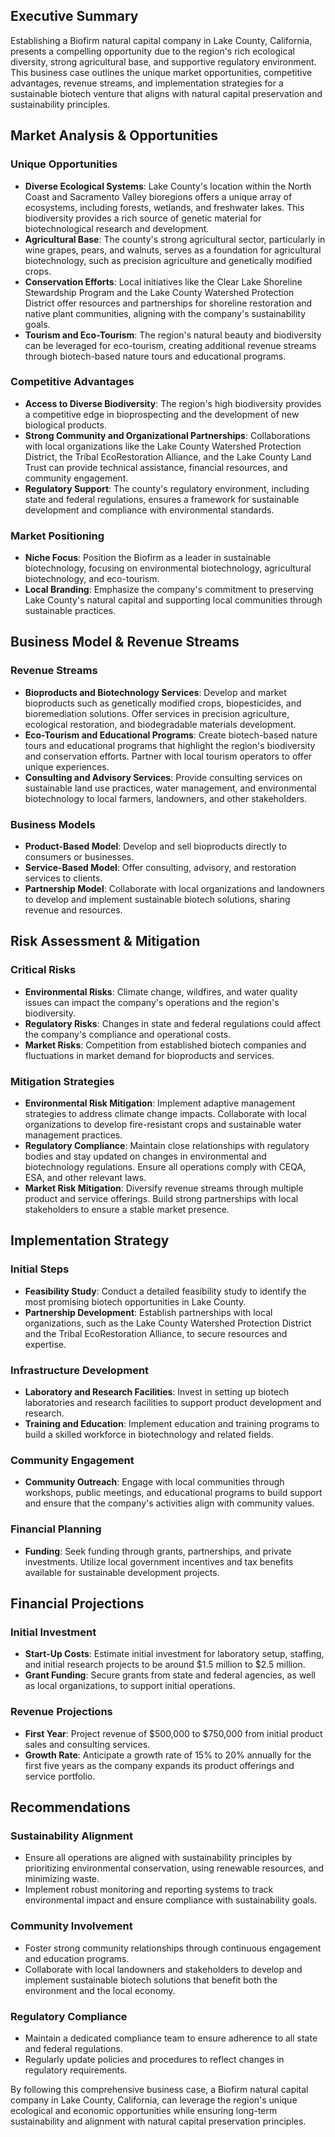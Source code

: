 ## Executive Summary

Establishing a Biofirm natural capital company in Lake County, California, presents a compelling opportunity due to the region's rich ecological diversity, strong agricultural base, and supportive regulatory environment. This business case outlines the unique market opportunities, competitive advantages, revenue streams, and implementation strategies for a sustainable biotech venture that aligns with natural capital preservation and sustainability principles.

## Market Analysis & Opportunities

### Unique Opportunities
- **Diverse Ecological Systems**: Lake County's location within the North Coast and Sacramento Valley bioregions offers a unique array of ecosystems, including forests, wetlands, and freshwater lakes. This biodiversity provides a rich source of genetic material for biotechnological research and development.
- **Agricultural Base**: The county's strong agricultural sector, particularly in wine grapes, pears, and walnuts, serves as a foundation for agricultural biotechnology, such as precision agriculture and genetically modified crops.
- **Conservation Efforts**: Local initiatives like the Clear Lake Shoreline Stewardship Program and the Lake County Watershed Protection District offer resources and partnerships for shoreline restoration and native plant communities, aligning with the company's sustainability goals.
- **Tourism and Eco-Tourism**: The region's natural beauty and biodiversity can be leveraged for eco-tourism, creating additional revenue streams through biotech-based nature tours and educational programs.

### Competitive Advantages
- **Access to Diverse Biodiversity**: The region's high biodiversity provides a competitive edge in bioprospecting and the development of new biological products.
- **Strong Community and Organizational Partnerships**: Collaborations with local organizations like the Lake County Watershed Protection District, the Tribal EcoRestoration Alliance, and the Lake County Land Trust can provide technical assistance, financial resources, and community engagement.
- **Regulatory Support**: The county's regulatory environment, including state and federal regulations, ensures a framework for sustainable development and compliance with environmental standards.

### Market Positioning
- **Niche Focus**: Position the Biofirm as a leader in sustainable biotechnology, focusing on environmental biotechnology, agricultural biotechnology, and eco-tourism.
- **Local Branding**: Emphasize the company's commitment to preserving Lake County's natural capital and supporting local communities through sustainable practices.

## Business Model & Revenue Streams

### Revenue Streams
- **Bioproducts and Biotechnology Services**: Develop and market bioproducts such as genetically modified crops, biopesticides, and bioremediation solutions. Offer services in precision agriculture, ecological restoration, and biodegradable materials development.
- **Eco-Tourism and Educational Programs**: Create biotech-based nature tours and educational programs that highlight the region's biodiversity and conservation efforts. Partner with local tourism operators to offer unique experiences.
- **Consulting and Advisory Services**: Provide consulting services on sustainable land use practices, water management, and environmental biotechnology to local farmers, landowners, and other stakeholders.

### Business Models
- **Product-Based Model**: Develop and sell bioproducts directly to consumers or businesses.
- **Service-Based Model**: Offer consulting, advisory, and restoration services to clients.
- **Partnership Model**: Collaborate with local organizations and landowners to develop and implement sustainable biotech solutions, sharing revenue and resources.

## Risk Assessment & Mitigation

### Critical Risks
- **Environmental Risks**: Climate change, wildfires, and water quality issues can impact the company's operations and the region's biodiversity.
- **Regulatory Risks**: Changes in state and federal regulations could affect the company's compliance and operational costs.
- **Market Risks**: Competition from established biotech companies and fluctuations in market demand for bioproducts and services.

### Mitigation Strategies
- **Environmental Risk Mitigation**: Implement adaptive management strategies to address climate change impacts. Collaborate with local organizations to develop fire-resistant crops and sustainable water management practices.
- **Regulatory Compliance**: Maintain close relationships with regulatory bodies and stay updated on changes in environmental and biotechnology regulations. Ensure all operations comply with CEQA, ESA, and other relevant laws.
- **Market Risk Mitigation**: Diversify revenue streams through multiple product and service offerings. Build strong partnerships with local stakeholders to ensure a stable market presence.

## Implementation Strategy

### Initial Steps
- **Feasibility Study**: Conduct a detailed feasibility study to identify the most promising biotech opportunities in Lake County.
- **Partnership Development**: Establish partnerships with local organizations, such as the Lake County Watershed Protection District and the Tribal EcoRestoration Alliance, to secure resources and expertise.

### Infrastructure Development
- **Laboratory and Research Facilities**: Invest in setting up biotech laboratories and research facilities to support product development and research.
- **Training and Education**: Implement education and training programs to build a skilled workforce in biotechnology and related fields.

### Community Engagement
- **Community Outreach**: Engage with local communities through workshops, public meetings, and educational programs to build support and ensure that the company's activities align with community values.

### Financial Planning
- **Funding**: Seek funding through grants, partnerships, and private investments. Utilize local government incentives and tax benefits available for sustainable development projects.

## Financial Projections

### Initial Investment
- **Start-Up Costs**: Estimate initial investment for laboratory setup, staffing, and initial research projects to be around $1.5 million to $2.5 million.
- **Grant Funding**: Secure grants from state and federal agencies, as well as local organizations, to support initial operations.

### Revenue Projections
- **First Year**: Project revenue of $500,000 to $750,000 from initial product sales and consulting services.
- **Growth Rate**: Anticipate a growth rate of 15% to 20% annually for the first five years as the company expands its product offerings and service portfolio.

## Recommendations

### Sustainability Alignment
- Ensure all operations are aligned with sustainability principles by prioritizing environmental conservation, using renewable resources, and minimizing waste.
- Implement robust monitoring and reporting systems to track environmental impact and ensure compliance with sustainability goals.

### Community Involvement
- Foster strong community relationships through continuous engagement and education programs.
- Collaborate with local landowners and stakeholders to develop and implement sustainable biotech solutions that benefit both the environment and the local economy.

### Regulatory Compliance
- Maintain a dedicated compliance team to ensure adherence to all state and federal regulations.
- Regularly update policies and procedures to reflect changes in regulatory requirements.

By following this comprehensive business case, a Biofirm natural capital company in Lake County, California, can leverage the region's unique ecological and economic opportunities while ensuring long-term sustainability and alignment with natural capital preservation principles.